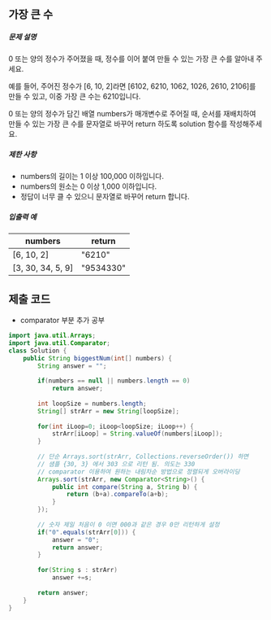 ## 가장 큰 수

##### 문제 설명

0 또는 양의 정수가 주어졌을 때, 정수를 이어 붙여 만들 수 있는 가장 큰 수를 알아내 주세요.

예를 들어, 주어진 정수가 [6, 10, 2]라면 [6102, 6210, 1062, 1026, 2610, 2106]를 만들 수 있고, 이중 가장 큰 수는 6210입니다.

0 또는 양의 정수가 담긴 배열 numbers가 매개변수로 주어질 때, 순서를 재배치하여 만들 수 있는 가장 큰 수를 문자열로 바꾸어 return 하도록 solution 함수를 작성해주세요.

##### 제한 사항

- numbers의 길이는 1 이상 100,000 이하입니다.
- numbers의 원소는 0 이상 1,000 이하입니다.
- 정답이 너무 클 수 있으니 문자열로 바꾸어 return 합니다.

##### 입출력 예

| numbers           | return    |
| ----------------- | --------- |
| [6, 10, 2]        | "6210"    |
| [3, 30, 34, 5, 9] | "9534330" |



## 제출 코드

- comparator 부분 추가 공부

```java
import java.util.Arrays;
import java.util.Comparator;
class Solution {
	public String biggestNum(int[] numbers) {
		String answer = "";
		
		if(numbers == null || numbers.length == 0)
			return answer;
		
		int loopSize = numbers.length;
		String[] strArr = new String[loopSize];
		
		for(int iLoop=0; iLoop<loopSize; iLoop++) {
			strArr[iLoop] = String.valueOf(numbers[iLoop]);
		}
		
		// 단순 Arrays.sort(strArr, Collections.reverseOrder()) 하면 
		// 샘플 {30, 3} 에서 303 으로 리턴 됨. 의도는 330
		// comparator 이용하여 원하는 내림차순 방법으로 정렬되게 오버라이딩
		Arrays.sort(strArr, new Comparator<String>() {
			public int compare(String a, String b) {
				return (b+a).compareTo(a+b);
			}
		});
		
		// 숫자 제일 처음이 0 이면 000과 같은 경우 0만 리턴하게 설정
		if("0".equals(strArr[0])) {
			answer = "0";
			return answer;
		}
		
		for(String s : strArr)
			answer +=s;
		
		return answer;
	}
}
```
